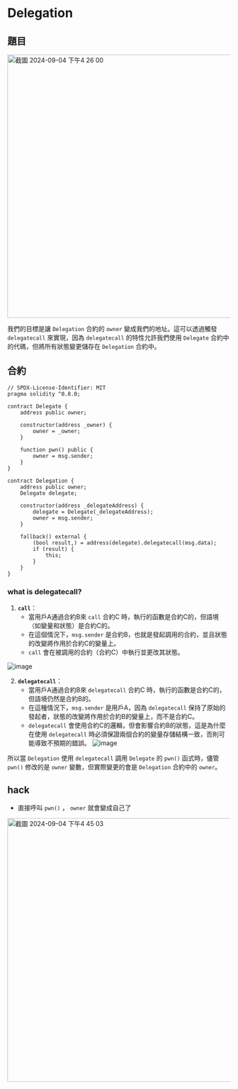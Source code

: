 # Delegation
## 題目
<img width="594" alt="截圖 2024-09-04 下午4 26 00" src="https://github.com/user-attachments/assets/e131223a-f73c-43b1-aba6-192dbb4225ad">

我們的目標是讓 `Delegation` 合約的 `owner` 變成我們的地址。這可以透過觸發 `delegatecall` 來實現，因為 `delegatecall` 的特性允許我們使用 `Delegate` 合約中的代碼，但將所有狀態變更儲存在 `Delegation` 合約中。

## 合約
```solidity
// SPDX-License-Identifier: MIT
pragma solidity ^0.8.0;

contract Delegate {
    address public owner;

    constructor(address _owner) {
        owner = _owner;
    }

    function pwn() public {
        owner = msg.sender;
    }
}

contract Delegation {
    address public owner;
    Delegate delegate;

    constructor(address _delegateAddress) {
        delegate = Delegate(_delegateAddress);
        owner = msg.sender;
    }

    fallback() external {
        (bool result,) = address(delegate).delegatecall(msg.data);
        if (result) {
            this;
        }
    }
}
```

### what is delegatecall?
1. **`call`**：
   - 當用戶A通過合約B來 `call` 合約C 時，執行的函數是合約C的，但語境（如變量和狀態）是合約C的。
   - 在這個情況下，`msg.sender` 是合約B，也就是發起調用的合約，並且狀態的改變將作用於合約C的變量上。
   - `call` 會在被調用的合約（合約C）中執行並更改其狀態。

![image](https://github.com/user-attachments/assets/fb6227fc-afed-431f-9b59-eb9b055479af)

2. **`delegatecall`**：
   - 當用戶A通過合約B來 `delegatecall` 合約C 時，執行的函數是合約C的，但語境仍然是合約B的。
   - 在這種情況下，`msg.sender` 是用戶A，因為 `delegatecall` 保持了原始的發起者，狀態的改變將作用於合約B的變量上，而不是合約C。
   - `delegatecall` 會使用合約C的邏輯，但會影響合約B的狀態，這是為什麼在使用 `delegatecall` 時必須保證兩個合約的變量存儲結構一致，否則可能導致不預期的錯誤。
![image](https://github.com/user-attachments/assets/9efa3e7a-31a9-4f42-8800-d829e665c62b)

所以當 `Delegation` 使用 `delegatecall` 調用 `Delegate` 的 `pwn()` 函式時，儘管 `pwn()` 修改的是 `owner` 變數，但實際變更的會是 `Delegation` 合約中的 `owner`。

## hack
- 直接呼叫 `pwn()` ， `owner` 就會變成自己了

<img width="595" alt="截圖 2024-09-04 下午4 45 03" src="https://github.com/user-attachments/assets/c95e0960-1f09-48eb-88a4-35d8ac7a6689">
